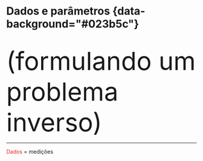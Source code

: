 # Dados e parâmetros {data-background="#023b5c"}

<div style="margin-top: 40px; font-size:50pt;">
(formulando um problema inverso)
</div>

---

<span style="color:#e72323">Dados</span> = medições

